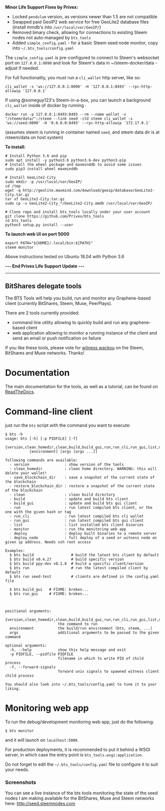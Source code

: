 **Minor Life Support Fixes by Privex:**

 - Locked `pendulum` version, as versions newer than 1.5 are not compatible
 - Swapped paid GeoIP2 web service for free GeoLite2 database files (install mmdb's into `/usr/local/var/GeoIP/`)
 - Removed binary check, allowing for connections to existing Steem nodes not auto-managed by `bts_tools`
 - Added `simple_config.yaml` - for a basic Steem seed node monitor, copy into `~/.bts_tools/config.yaml`

The `simple_config.yaml` is pre-configured to connect to Steem's websocket port on `127.0.0.1:8090` and look for Steem's 
data in ~/steem-docker/data - adjust if needed.

For full functionality, you must run a `cli_wallet` http server, like so:

```
cli_wallet -s 'ws://127.0.0.1:8090' -H '127.0.0.1:8493' --rpc-http-allowip '127.0.0.1'
```

If using @someguy123's Steem-in-a-box, you can launch a background `cli_wallet` inside of docker by running :

```
docker run -p 127.0.0.1:8493:8493 --rm --name wallet -v "/steem/data/":/steem --link seed -itd steem cli_wallet -s 'ws://seed:8090' -H '0.0.0.0:8493' --rpc-http-allowip '172.17.0.1'
```

(assumes steem is running in container named `seed`, and steem data dir is at /steem/data on host system)

**To install:**

```
# Install Python 3.6 and pip
sudo apt install -y python3.6 python3.6-dev python3-pip
# Install the wheel package and maxminddb to avoid some issues
sudo pip3 install wheel maxminddb

# Install GeoLite2-City
sudo mkdir -p /usr/local/var/GeoIP/
cd /tmp
wget -q http://geolite.maxmind.com/download/geoip/database/GeoLite2-City.tar.gz
tar xf GeoLite2-City.tar.gz
sudo cp -v GeoLite2-City_*/GeoLite2-City.mmdb /usr/local/var/GeoIP/

# Clone repo and install bts_tools locally under your user account
git clone https://github.com/Privex/bts_tools
cd bts_tools
python3 setup.py install --user

```

**To launch web UI on port 5000**

```
export PATH="${HOME}/.local/bin:${PATH}"
steem monitor
```

Above instructions tested on Ubuntu 18.04 with Python 3.6


**--- End Privex Life Support Update ---**


--------

BitShares delegate tools
------------------------

The BTS Tools will help you build, run and monitor any Graphene-based client
(currently BitShares, Steem, Muse, PeerPlays).

There are 2 tools currently provided:

- command line utility allowing to quickly build and run any graphene-based client
- web application allowing to monitor a running instance of the client and send
  an email or push notification on failure

If you like these tools, please vote for
[witness wackou](https://steemit.com/witness-category/@wackou/wackou-witness-post)
on the Steem, BitShares and Muse networks. Thanks!


Documentation
=============

The main documentation for the tools, as well as a tutorial, can be found
on [ReadTheDocs](http://bts-tools.readthedocs.io/).


Command-line client
===================

just run the ``bts`` script with the command you want to execute:

    $ bts -h
    usage: bts [-h] [-p PIDFILE] [-f]
               {version,clean_homedir,clean,build,build_gui,run,run_cli,run_gui,list,monitor,deploy,deploy_node}
               [environment] [args [args ...]]
    
    following commands are available:
      - version                : show version of the tools
      - clean_homedir          : clean home directory. WARNING: this will delete your wallet!
      - save_blockchain_dir    : save a snapshot of the current state of the blockchain
      - restore_blockchain_dir : restore a snapshot of the current state of the blockchain
      - clean                  : clean build directory
      - build                  : update and build bts client
      - build_gui              : update and build bts gui client
      - run                    : run latest compiled bts client, or the one with the given hash or tag
      - run_cli                : run latest compiled bts cli wallet
      - run_gui                : run latest compiled bts gui client
      - list                   : list installed bts client binaries
      - monitor                : run the monitoring web app
      - deploy                 : deploy built binaries to a remote server
      - deploy_node            : full deploy of a seed or witness node on given ip address. Needs ssh root access
    
    Examples:
      $ bts build                 # build the latest bts client by default
      $ bts build v0.4.27         # build specific version
      $ bts build ppy-dev v0.1.8  # build a specific client/version
      $ bts run                   # run the latest compiled client by default
      $ bts run seed-test         # clients are defined in the config.yaml file
    
      $ bts build_gui   # FIXME: broken...
      $ bts run_gui     # FIXME: broken...
    
    
    
    positional arguments:
      {version,clean_homedir,clean,build,build_gui,run,run_cli,run_gui,list,monitor,deploy,deploy_node}
                            the command to run
      environment           the build/run environment (bts, steem, ...)
      args                  additional arguments to be passed to the given command
    
    optional arguments:
      -h, --help            show this help message and exit
      -p PIDFILE, --pidfile PIDFILE
                            filename in which to write PID of child process
      -f, --forward-signals
                            forward unix signals to spawned witness client child process
    
    You should also look into ~/.bts_tools/config.yaml to tune it to your liking.


Monitoring web app
==================

To run the debug/development monitoring web app, just do the following:

    $ bts monitor
    
and it will launch on ``localhost:5000``.

For production deployments, it is recommended to put it behind a WSGI server, in which case the
entry point is ``bts_tools.wsgi:application``.

Do not forget to edit the ``~/.bts_tools/config.yaml`` file to configure it to suit your needs.
     

### Screenshots ###

You can see a live instance of the bts tools monitoring the state of the
seed nodes I am making available for the BitShares, Muse and Steem networks
here: http://seed.steemnodes.com

